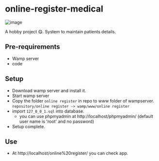 # online-register-medical

![image](https://github.com/sudovinay01/online-regester-medical/assets/54681400/4101f220-0f71-4da6-b2dc-557367735117)

A hobby project 😋. System to maintain patients details.

## Pre-requirements
- Wamp server
- code

## Setup
- Download wamp server and install it.
- Start wamp server
- Copy the folder `online register` in repo to www folder of wampserver. `repository/online register -> wamp/www/online register`
- import `127_0_0_1.sql` into database.
  - you can use phpmyadmin at http://localhost/phpmyadmin/ (default user name is 'root' and no password)
- Setup complete.

## Use 
- At http://localhost/online%20register/ you can check app.
